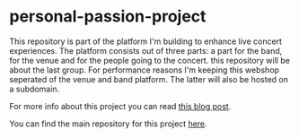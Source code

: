 # personal-passion-project
This repository is part of the platform I'm building to enhance live concert experiences. The platform consists out of three parts: a part for the band, for the venue and for the people going to the concert. this repository will be about the last group. For performance reasons I'm keeping this webshop seperated of the venue and band platform. The latter will also be hosted on a subdomain. 

For more info about this project you can read [this blog post](https://larsmarginet1.wixsite.com/blog/post/project-overview-concery).

You can find the main repository for this project [here](https://github.com/larsmarginet/personal-passion-project).